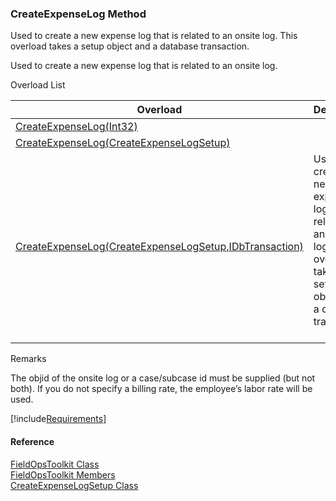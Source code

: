 ﻿### CreateExpenseLog Method

Used to create a new expense log that is related to an onsite log. This overload takes a setup object and a database transaction.

Used to create a new expense log that is related to an onsite log.

Overload List

| Overload | Description |
| --- | --- |
| [CreateExpenseLog(Int32)](FChoice.Toolkits.Clarify~FChoice.Toolkits.Clarify.FieldOps.FieldOpsToolkit~CreateExpenseLog(Int32).md) |   |
| [CreateExpenseLog(CreateExpenseLogSetup)](FChoice.Toolkits.Clarify~FChoice.Toolkits.Clarify.FieldOps.FieldOpsToolkit~CreateExpenseLog(CreateExpenseLogSetup).md) |   |
| [CreateExpenseLog(CreateExpenseLogSetup,IDbTransaction)](FChoice.Toolkits.Clarify~FChoice.Toolkits.Clarify.FieldOps.FieldOpsToolkit~CreateExpenseLog(CreateExpenseLogSetup,IDbTransaction).md) | Used to create a new expense log that is related to an onsite log. This overload takes a setup object and a database transaction.   |

Remarks

The objid of the onsite log or a case/subcase id must be supplied (but not both). If you do not specify a billing rate, the employee’s labor rate will be used.

[!include[Requirements](../partials/requirements.md)]



#### Reference

[FieldOpsToolkit Class](FChoice.Toolkits.Clarify~FChoice.Toolkits.Clarify.FieldOps.FieldOpsToolkit.md)  
[FieldOpsToolkit Members](FChoice.Toolkits.Clarify~FChoice.Toolkits.Clarify.FieldOps.FieldOpsToolkit_members.md)  
[CreateExpenseLogSetup Class](FChoice.Toolkits.Clarify~FChoice.Toolkits.Clarify.FieldOps.CreateExpenseLogSetup.md)